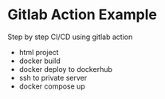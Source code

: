 
# Gitlab Action Example

Step by step CI/CD using gitlab action
- html project
- docker build
- docker deploy to dockerhub
- ssh to private server
- docker compose up

